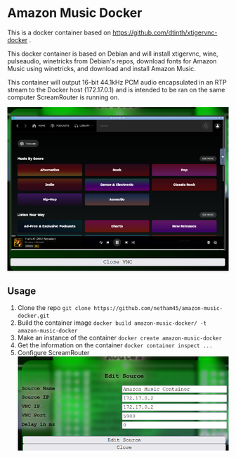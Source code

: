 # Amazon Music Docker

This is a docker container based on https://github.com/dtinth/xtigervnc-docker .

This docker container is based on Debian and will install xtigervnc, wine, pulseaudio, winetricks from Debian's repos, download fonts for Amazon Music using winetricks, and download and install Amazon Music.

This container will output 16-bit 44.1kHz PCM audio encapsulated in an RTP stream to the Docker host (172.17.0.1) and is intended to be ran on the same computer ScreamRouter is running on.

![Screenshot of Amazon Music running in ScreamRouter](/images/amazon_music.png)

## Usage

1. Clone the repo ```git clone https://github.com/netham45/amazon-music-docker.git```
2. Build the container image ```docker build amazon-music-docker/ -t amazon-music-docker```
3. Make an instance of the container ```docker create amazon-music-docker```
4. Get the information on the container ```docker container inspect ...```
4. Configure ScreamRouter ![Screenshot of Add Source Dialog](/images/config.png)
